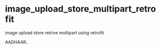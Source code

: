 # image_upload_store_multipart_retrofit
image upload store retrive multipart using retrofit


AADHAAR..

